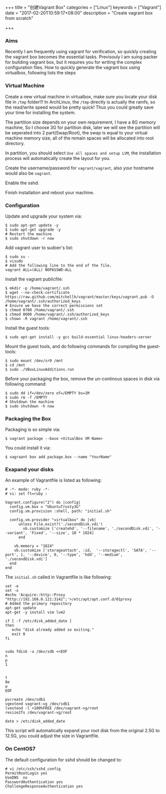 +++
title = "创建Vagrant Box"
categories = ["Linux"]
keywords = ["Vagrant"]
date = "2017-02-20T10:59:17+08:00"
description = "Create vagrant box from scratch"

+++
### Aims
Recently I am frequently using vagrant for verification, so quickly creating
the vagrant box becomes the essential tasks. Previsouly I am suing packer for
building vagrant box, but it requires you for writing the complex
configuration files. How to quickly generate the vagrant box using virtualbox,
following lists the steps
### Virtual Machine
Create a new virtual machine in virtualbox, make sure you locate your disk
file in `/tmp` folder!!! In ArchLinux, the `/tmp` directly is actually the
ramfs, so the read/write speed would be pretty quick! Thus you could greatly
save your time for installing the system.    

The partition size depends on your own requirement, I have a 8G memory
machine, So I choose 3G for partition disk, later we will see the partition
will be seperated into 2 part(Swap/Root), the swap is equal to your virtual
machine memory size, all of the remain spaces will be allocated into root
directory.    

In partition, you should select `Use all spaces and setup LVM`, the
installation process will automatically create the layout for you.    

Create the username/password for `vagrant/vagrant`, also your hostname would
also be `vagrant`.    

Enable the sshd.    

Finish installation and reboot your machine.     

### Configuration
Update and upgrade your system via:    

```
$ sudo apt-get update -y
$ sudo apt-get upgrade -y
# Restart the machine
$ sudo shutdown -r now
```
Add vagrant user to sudoer's list:    

```
$ sudo su -
$ visudo
# Add the following line to the end of the file.
vagrant ALL=(ALL) NOPASSWD:ALL
```
Install the vagrant publicfile:    

```
$ mkdir -p /home/vagrant/.ssh
$ wget --no-check-certificate https://raw.github.com/mitchellh/vagrant/master/keys/vagrant.pub -O /home/vagrant/.ssh/authorized_keys
# Ensure we have the correct permissions set
$ chmod 0700 /home/vagrant/.ssh
$ chmod 0600 /home/vagrant/.ssh/authorized_keys
$ chown -R vagrant /home/vagrant/.ssh
```
Install the guest tools:    

```
$ sudo apt-get install -y gcc build-essential linux-headers-server
```
Mount the guest tools, and do following commands for compiling the
guest-tools:    

```
$ sudo mount /dev/sr0 /mnt
$ cd /mnt
$ sudo ./VBoxLinuxAdditions.run
```
Before your packaging the box, remove the un-continous spaces in disk via
following command:    

```
$ sudo dd if=/dev/zero of=/EMPTY bs=1M
$ sudo rm -f /EMPTY
# Shutdown the machine
$ sudo shutdown -h now
```

### Packaging the Box
Packaging is so simple via:    

```
$ vagrant package --base <VitualBox VM Name>
```
You could install it via:    

```
$ vagraant box add package.box --name "YourName"
```

### Exapand your disks
An example of Vagrantfile is listed as following:    

```
# -*- mode: ruby -*-
# vi: set ft=ruby :

Vagrant.configure("2") do |config|
  config.vm.box = "UbuntuTrusty3G"
  config.vm.provision :shell, path: "initial.sh"

  config.vm.provider "virtualbox" do |vb|
      unless File.exist?('./secondDisk.vdi')
        vb.customize ['createhd', '--filename', './secondDisk.vdi', '--variant', 'Fixed', '--size', 10 * 1024]
      end
  
    vb.memory = "1024"
    vb.customize ['storageattach', :id,  '--storagectl', 'SATA', '--port', 1, '--device', 0, '--type', 'hdd', '--medium', './secondDisk.vdi']
  end
end
```
The `initial.sh` called in  Vagrantfile is like following:    

```
set -e
set -x
#echo 'Acquire::http::Proxy "http://192.168.0.121:3142";'>/etc/apt/apt.conf.d/01proxy
# Added the primary repository
apt-get update
apt-get -y install vim lvm2

if [ -f /etc/disk_added_date ]
then
   echo "disk already added so exiting."
   exit 0
fi


sudo fdisk -u /dev/sdb <<EOF
n
p
1


t
8e
w
EOF

pvcreate /dev/sdb1
vgextend vagrant-vg /dev/sdb1
lvextend -l +100%FREE /dev/vagrant-vg/root
resize2fs /dev/vagrant-vg/root

date > /etc/disk_added_date
```
This script will automatically expand your root disk from the original 2.5G to 12.5G, you could adjust the size in Vagrantfile.    


### On CentOS7
The default configuration for sshd should be changed to:    

```
# vi /etc/ssh/sshd_config
PermitRootLogin yes
UseDNS	no
PasswordAuthentication yes
ChallengeResponseAuthentication yes
```
